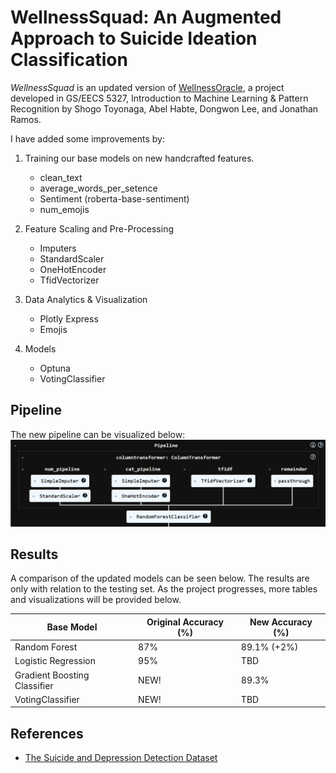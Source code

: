 # WellnessSquad: An Augmented Approach to Suicide Ideation Classification

*WellnessSquad* is an updated version of [WellnessOracle](https://github.com/stoyonaga/EECS5327_WellnessOracle), a project developed in GS/EECS 5327, Introduction to Machine Learning & Pattern Recognition by Shogo Toyonaga, Abel Habte, Dongwon Lee, and Jonathan Ramos.

I have added some improvements by:

1. Training our base models on new handcrafted features.
    - clean_text
    - average_words_per_setence
    - Sentiment (roberta-base-sentiment)
    - num_emojis

2. Feature Scaling and Pre-Processing 
    - Imputers 
    - StandardScaler 
    - OneHotEncoder 
    - TfidVectorizer

3. Data Analytics & Visualization
    - Plotly Express 
    - Emojis
4. Models 
    - Optuna
    - VotingClassifier 

## Pipeline 

The new pipeline can be visualized below:
![](images/pipeline.png)


## Results 
A comparison of the updated models can be seen below. The results are only with relation to the testing set.
As the project progresses, more tables and visualizations will be provided below.

| Base Model  | Original Accuracy (%) | New Accuracy (%) |
| ------------- | ------------- | -------------|
| Random Forest | 87%  | 89.1% (+2%)|
| Logistic Regression | 95%  | TBD | 
| Gradient Boosting Classifier | NEW!  | 89.3%| 
| VotingClassifier | NEW! | TBD | 



## References
- [The Suicide and Depression Detection Dataset](https://www.kaggle.com/datasets/nikhileswarkomati/suicide-watch/data)